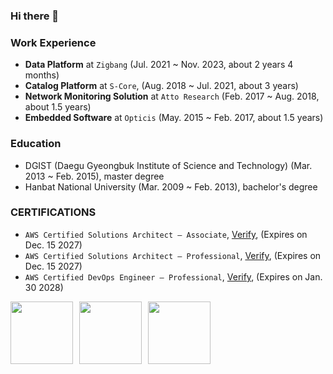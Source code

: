 ### Hi there 👋

<!--
**lucaseo90/lucaseo90** is a ✨ _special_ ✨ repository because its `README.md` (this file) appears on your GitHub profile.

Here are some ideas to get you started:

- 🔭 I’m currently working on ...
- 🌱 I’m currently learning ...
- 👯 I’m looking to collaborate on ...
- 🤔 I’m looking for help with ...
- 💬 Ask me about ...
- 📫 How to reach me: ...
- 😄 Pronouns: ...
- ⚡ Fun fact: ...
-->

### Work Experience

- **Data Platform** at `Zigbang` (Jul. 2021 ~ Nov. 2023, about 2 years 4 months) 
- **Catalog Platform** at `S-Core`, (Aug. 2018 ~ Jul. 2021, about 3 years)
- **Network Monitoring Solution** at `Atto Research` (Feb. 2017 ~ Aug. 2018, about 1.5 years)
- **Embedded Software** at `Opticis` (May. 2015 ~ Feb. 2017, about 1.5 years)

### Education

- DGIST (Daegu Gyeongbuk Institute of Science and Technology) (Mar. 2013 ~ Feb. 2015), master degree
- Hanbat National University (Mar. 2009 ~ Feb. 2013), bachelor's degree

### CERTIFICATIONS

- `AWS Certified Solutions Architect – Associate`, [Verify](https://www.credly.com/badges/b493f1db-dd3b-47b6-8fa6-76f67c425db3), (Expires on Dec. 15 2027)
- `AWS Certified Solutions Architect – Professional`, [Verify](https://www.credly.com/badges/e800c4b8-b5f7-4a35-9373-aae58ffb2763), (Expires on Dec. 15 2027)
- `AWS Certified DevOps Engineer – Professional`, [Verify](https://www.credly.com/badges/670eaa9e-d72e-4a2d-9560-ac671dc808b9), (Expires on Jan. 30 2028)

<div style="display: flex; align-items: center; gap: 10px;">
    <img src="https://images.credly.com/size/680x680/images/0e284c3f-5164-4b21-8660-0d84737941bc/image.png" width="100" height="100" />
    <img src="https://images.credly.com/size/680x680/images/2d84e428-9078-49b6-a804-13c15383d0de/image.png" width="100" height="100" />
    <img src="https://images.credly.com/size/680x680/images/bd31ef42-d460-493e-8503-39592aaf0458/image.png" width="100" height="100" />
</div>
